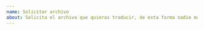 ```yaml
---
name: Solicitar archivo
about: Solicita el archivo que quieras traducir, de esta forma nadie más podrá tomarlo
---
```

